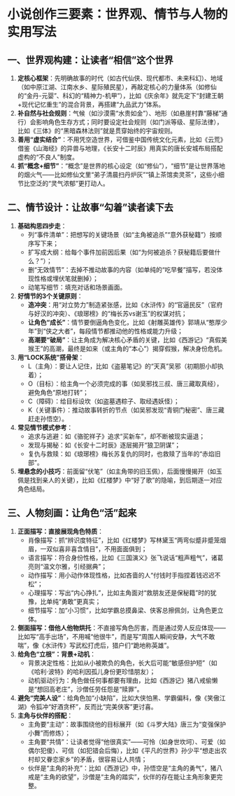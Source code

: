 # 小说创作三要素：世界观、情节与人物的实用写法
## 一、世界观构建：让读者“相信”这个世界
1.  **定核心框架**：先明确故事的时代（如古代仙侠、现代都市、未来科幻）、地域（如中原江湖、江南水乡、星际殖民星），再敲定核心的力量体系（如修仙的“金丹-元婴”、科幻的“精神力-机甲”），比如《庆余年》就先定下“封建王朝+现代记忆重生”的混合背景，再搭建“九品武力”体系。
2.  **补自然与社会规则**：气候（如沙漠需“水贵如金”）、地形（如悬崖村靠“藤梯”通行）会影响角色生存方式；同时要设定社会规则（如门派等级、星际法律），比如《三体》的“黑暗森林法则”就是贯穿始终的宇宙规则。
3.  **善用“虚实结合”**：不用凭空造世界，可借鉴中国传统文化元素，比如《云荒》借鉴《山海经》的异兽与地理，《长安十二时辰》用真实的唐长安城布局搭配虚构的“不良人”制度。
4.  **抓“概念+细节”**：“概念”是世界的核心设定（如“修仙”），“细节”是让世界落地的烟火气——比如修仙文里“弟子清晨扫丹炉灰”“镇上茶馆卖灵茶”，这些小细节比空泛的“灵气浓郁”更打动人。


## 二、情节设计：让故事“勾着”读者读下去
1.  **基础构思四步走**：  
    - 列“事件清单”：把想写的关键场景（如“主角被追杀”“意外获秘籍”）按顺序写下来；  
    - 扩写成大纲：给每个事件加前因后果（如“为何被追杀？获秘籍后要做什么？”）；  
    - 删“无效情节”：去掉不推动故事的内容（如单纯的“吃早餐”描写，若没体现性格或埋伏笔就删掉）；  
    - 动笔写细节：填充对话和场景画面。
2.  **好情节的3个关键原则**：  
    -  **造冲突**：用“对立势力”制造紧张感，比如《水浒传》的“官逼民反”（官府与好汉的冲突）、《琅琊榜》的“梅长苏vs谢玉”的权谋对抗；  
    -  **让角色“成长”**：情节要倒逼角色变化，比如《射雕英雄传》郭靖从“憨厚少年”到“侠之大者”，每段情节都推动他的性格或能力升级；  
    -  **高潮要“破局”**：让主角成为解决核心矛盾的关键，比如《西游记》“真假美猴王”的高潮，最终是如来（或主角的“本心”）揭穿假猴，解决身份危机。
3.  **用“LOCK系统”搭骨架**：  
    - L（主角）：要让人记住，比如《盗墓笔记》的“天真”吴邪（初期胆小却执着）；  
    - O（目标）：给主角一个必须完成的事（如吴邪找三叔、唐三藏取真经），避免角色“原地打转”；  
    - C（障碍）：给目标设坎（如盗墓遇粽子、取经遇妖怪）；  
    - K（关键事件）：推动故事转折的节点（如吴邪发现“青铜门秘密”、唐三藏赶走孙悟空）。
4.  **常见情节模式参考**：  
    - 追求与逃避：如《骆驼祥子》追求“买新车”，却不断被现实逼退；  
    - 发现与揭秘：如《长安十二时辰》逐层揭开“狼卫阴谋”；  
    - 复仇与救赎：如《琅琊榜》梅长苏复仇的同时，也救赎了当年的“赤焰旧部”。
5.  **埋悬念的小技巧**：前面留“伏笔”（如主角带的旧玉佩），后面慢慢揭开（如玉佩是找到亲人的关键），比如《红楼梦》中“好了歌”的隐喻，到后期逐一对应角色结局。


## 三、人物刻画：让角色“活”起来
1.  **正面描写：直接展现角色特质**：  
    - 肖像描写：抓“辨识度特征”，比如《红楼梦》写林黛玉“两弯似蹙非蹙笼烟眉，一双似喜非喜含情目”，不用面面俱到；  
    - 语言描写：符合身份性格，比如《三国演义》张飞说话“粗声粗气”，诸葛亮则“温文尔雅，引经据典”；  
    - 动作描写：用小动作体现性格，比如吝啬的人“付钱时手指捏着钱迟迟不松”；  
    - 心理描写：写出“内心挣扎”，比如主角面对“救朋友还是保秘籍”时的犹豫，比单纯“勇敢”更真实；  
    - 细节描写：加“小习惯”，比如学霸总摸鼻梁、侠客总擦佩剑，让角色更立体。
2.  **侧面描写：借他人他物烘托**：不直接写角色厉害，而是通过旁人反应体现——比如写“高手出场”，不用喊“他很牛”，而是写“周围人瞬间安静，大气不敢喘”，像《水浒传》写武松打虎后，猎户们“跪地称英雄”。
3.  **给角色“立根”：背景+动机**：  
    - 背景决定性格：比如从小被欺负的角色，长大后可能“敏感但护短”（如《哈利·波特》的哈利因孤儿身份更珍惜朋友）；  
    - 动机驱动行为：角色做任何事都要有理由，比如《西游记》猪八戒偷懒是“想回高老庄”，沙僧任劳任怨是“赎罪”。
4.  **避免“完美人设”**：给角色加“小缺陷”，比如大侠怕黑、学霸偏科，像《笑傲江湖》令狐冲“好酒贪杯”，反而比“完美侠客”更讨喜。
5.  **主角与伙伴的搭配**：  
    - 主角要“主动”：故事围绕他的目标展开（如《斗罗大陆》唐三为“变强保护小舞”而修炼）；  
    - 主角要“共情”：让读者觉得“他很真实”——可怜（如身世坎坷）、可爱（如偶尔犯傻）、可信（如犯错会后悔），比如《平凡的世界》孙少平“想走出农村却又眷恋家乡”的矛盾，很容易让人共情；  
    - 伙伴是“主角的补充”：比如《西游记》中，孙悟空是“主角的勇气”，猪八戒是“主角的欲望”，沙僧是“主角的踏实”，伙伴的存在能让主角形象更完整。